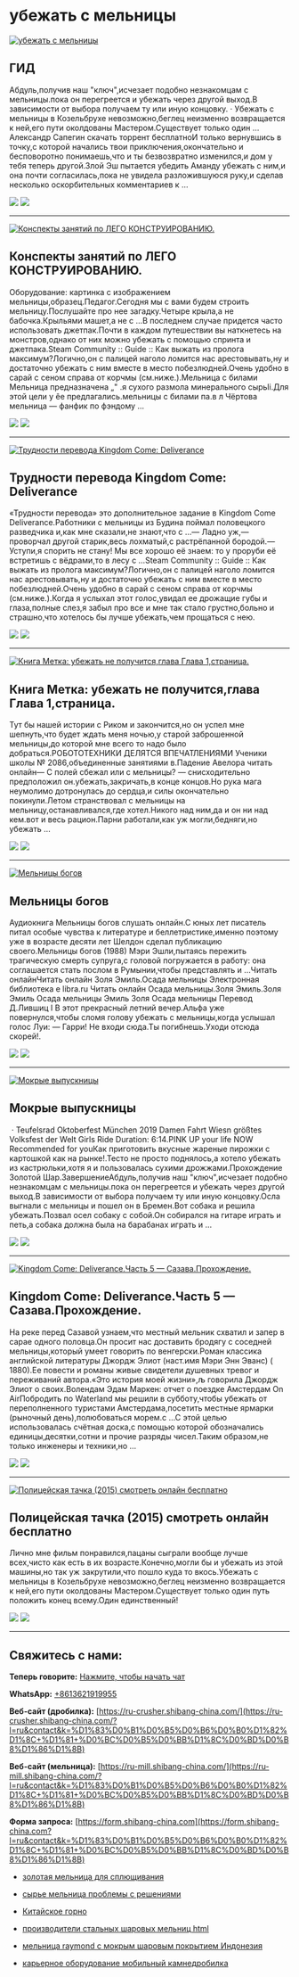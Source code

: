 # убежать с мельницы

<a href="https://swt.shibang-china.com/?l=ru&img&k=%D1%83%D0%B1%D0%B5%D0%B6%D0%B0%D1%82%D1%8C+%D1%81+%D0%BC%D0%B5%D0%BB%D1%8C%D0%BD%D0%B8%D1%86%D1%8B" target="_blank">![убежать с мельницы](http://static.shibang-china.com/all-800x300/634.jpg)</a>

## ГИД
Абдуль,получив наш &quot;ключ&quot;,исчезает подобно незнакомцам с мельницы.пока он перегреется и убежать через другой выход.В зависимости от выбора получаем ту или иную концовку.&nbsp;&#0183;&#32;Убежать с мельницы в Козельбрухе невозможно,беглец неизменно возвращается к ней,его пути околдованы Мастером.Существует только один …Александр Сапегин скачать торрент бесплатноИ только вернувшись в точку,с которой начались твои приключения,окончательно и бесповоротно понимаешь,что и ты безвозвратно изменился,и дом у тебя теперь другой.Злой Эш пытается убедить Аманду убежать с ним,и она почти согласилась,пока не увидела разложившуюся руку,и сделав несколько оскорбительных комментариев к …


<a href="https://whatsapp.shibangsoft.com/WhatsApp.php" target="_blank" title="WhatsApp">![](http://static.shibang-china.com/icon/whatsapp.png)</a> <a href="https://swt.shibang-china.com/?l=ru&icon&k=%D1%83%D0%B1%D0%B5%D0%B6%D0%B0%D1%82%D1%8C+%D1%81+%D0%BC%D0%B5%D0%BB%D1%8C%D0%BD%D0%B8%D1%86%D1%8B" target="_blank">![](http://static.shibang-china.com/icon/chat-ru.png)</a>

---

<a href="https://swt.shibang-china.com/?l=ru&img&k=%D1%83%D0%B1%D0%B5%D0%B6%D0%B0%D1%82%D1%8C+%D1%81+%D0%BC%D0%B5%D0%BB%D1%8C%D0%BD%D0%B8%D1%86%D1%8B" target="_blank">![Конспекты занятий по ЛЕГО КОНСТРУИРОВАНИЮ.](http://static.shibang-china.com/all-800x300/616.jpg)</a>

## Конспекты занятий по ЛЕГО КОНСТРУИРОВАНИЮ.
Оборудование: картинка с изображением мельницы,образец.Педагог.Сегодня мы с вами будем строить мельницу.Послушайте про нее загадку.Четыре крыла,а не бабочка.Крыльями машет,а не с …В последнем случае придется часто использовать джетпак.Почти в каждом путешествии вы наткнетесь на монстров,однако от них можно убежать с помощью спринта и джетпака.Steam Community :: Guide :: Как выжать из пролога максимум?Логично,он с палицей наголо ломится нас арестовывать,ну и достаточно убежать с ним вместе в место побезлюдней.Очень удобно в сарай с сеном справа от корчмы (см.ниже.).Мельница с билами Мельница предназначена „&quot; .я сухого размола минерального сырьli.Для этой цели y &#234;е предлагались.мельницы с билами па.в л Чёртова мельница — фанфик по фэндому …


<a href="https://whatsapp.shibangsoft.com/WhatsApp.php" target="_blank" title="WhatsApp">![](http://static.shibang-china.com/icon/whatsapp.png)</a> <a href="https://swt.shibang-china.com/?l=ru&icon&k=%D1%83%D0%B1%D0%B5%D0%B6%D0%B0%D1%82%D1%8C+%D1%81+%D0%BC%D0%B5%D0%BB%D1%8C%D0%BD%D0%B8%D1%86%D1%8B" target="_blank">![](http://static.shibang-china.com/icon/chat-ru.png)</a>

---

<a href="https://swt.shibang-china.com/?l=ru&img&k=%D1%83%D0%B1%D0%B5%D0%B6%D0%B0%D1%82%D1%8C+%D1%81+%D0%BC%D0%B5%D0%BB%D1%8C%D0%BD%D0%B8%D1%86%D1%8B" target="_blank">![Трудности перевода Kingdom Come: Deliverance](http://static.shibang-china.com/all-800x300/927.jpg)</a>

## Трудности перевода Kingdom Come: Deliverance
&#171;Трудности перевода&#187; это дополнительное задание в Kingdom Come Deliverance.Работники с мельницы из Будина поймал половецкого разведчика и,как мне сказали,не знают,что с …— Ладно уж,— проворчал другой старик,весь лохматый,с растрёпанной бородой.— Уступи,я спорить не стану! Мы все хорошо её знаем: то у проруби её встретишь с вёдрами,то в лесу с …Steam Community :: Guide :: Как выжать из пролога максимум?Логично,он с палицей наголо ломится нас арестовывать,ну и достаточно убежать с ним вместе в место побезлюдней.Очень удобно в сарай с сеном справа от корчмы (см.ниже.).Когда я услыхал этот голос,увидал ее дрожащие губы и глаза,полные слез,я забыл про все и мне так стало грустно,больно и страшно,что хотелось бы лучше убежать,чем прощаться с нею.


<a href="https://whatsapp.shibangsoft.com/WhatsApp.php" target="_blank" title="WhatsApp">![](http://static.shibang-china.com/icon/whatsapp.png)</a> <a href="https://swt.shibang-china.com/?l=ru&icon&k=%D1%83%D0%B1%D0%B5%D0%B6%D0%B0%D1%82%D1%8C+%D1%81+%D0%BC%D0%B5%D0%BB%D1%8C%D0%BD%D0%B8%D1%86%D1%8B" target="_blank">![](http://static.shibang-china.com/icon/chat-ru.png)</a>

---

<a href="https://swt.shibang-china.com/?l=ru&img&k=%D1%83%D0%B1%D0%B5%D0%B6%D0%B0%D1%82%D1%8C+%D1%81+%D0%BC%D0%B5%D0%BB%D1%8C%D0%BD%D0%B8%D1%86%D1%8B" target="_blank">![Книга Метка: убежать не получится,глава Глава 1,страница.](http://static.shibang-china.com/all-800x300/98.jpg)</a>

## Книга Метка: убежать не получится,глава Глава 1,страница.
Тут бы нашей истории с Риком и закончится,но он успел мне шепнуть,что будет ждать меня ночью,у старой заброшенной мельницы,до которой мне всего то надо было добраться.РОБОТОТЕХНИКИ ДЕЛЯТСЯ ВПЕЧАТЛЕНИЯМИ Ученики школы № 2086,объединенные занятиями в.Падение Авелора читать онлайн— С полей сбежал или с мельницы? — снисходительно предположил он.убежать,закричать,в конце концов.Но рука мага неумолимо дотронулась до сердца,и силы окончательно покинули.Летом странствовал с мельницы на мельницу,останавливался,где хотел.Никого над ним,да и он ни над кем.вот и весь рацион.Парни работали,как уж могли,бедняги,но убежать …


<a href="https://whatsapp.shibangsoft.com/WhatsApp.php" target="_blank" title="WhatsApp">![](http://static.shibang-china.com/icon/whatsapp.png)</a> <a href="https://swt.shibang-china.com/?l=ru&icon&k=%D1%83%D0%B1%D0%B5%D0%B6%D0%B0%D1%82%D1%8C+%D1%81+%D0%BC%D0%B5%D0%BB%D1%8C%D0%BD%D0%B8%D1%86%D1%8B" target="_blank">![](http://static.shibang-china.com/icon/chat-ru.png)</a>

---

<a href="https://swt.shibang-china.com/?l=ru&img&k=%D1%83%D0%B1%D0%B5%D0%B6%D0%B0%D1%82%D1%8C+%D1%81+%D0%BC%D0%B5%D0%BB%D1%8C%D0%BD%D0%B8%D1%86%D1%8B" target="_blank">![Мельницы богов](http://static.shibang-china.com/all-800x300/569.jpg)</a>

## Мельницы богов
Аудиокнига Мельницы богов слушать онлайн.С юных лет писатель питал особые чувства к литературе и беллетристике,именно поэтому уже в возрасте десяти лет Шелдон сделал публикацию своего.Мельницы богов (1988) Мэри Эшли,пытаясь пережить трагическую смерть супруга,с головой погружается в работу: она соглашается стать послом в Румынии,чтобы представлять и …Читать онлайнЧитать онлайн Золя Эмиль.Осада мельницы Электронная библиотека e libra.ru Читать онлайн Осада мельницы.Золя Эмиль.Золя Эмиль Осада мельницы Эмиль Золя Осада мельницы Перевод Д.Лившиц I В этот прекрасный летний вечер.Альфа уже повернулся,чтобы сломя голову убежать с мельницы,когда услышал голос Луи: — Гарри! Не входи сюда.Ты погибнешь.Уходи отсюда скорей!.


<a href="https://whatsapp.shibangsoft.com/WhatsApp.php" target="_blank" title="WhatsApp">![](http://static.shibang-china.com/icon/whatsapp.png)</a> <a href="https://swt.shibang-china.com/?l=ru&icon&k=%D1%83%D0%B1%D0%B5%D0%B6%D0%B0%D1%82%D1%8C+%D1%81+%D0%BC%D0%B5%D0%BB%D1%8C%D0%BD%D0%B8%D1%86%D1%8B" target="_blank">![](http://static.shibang-china.com/icon/chat-ru.png)</a>

---

<a href="https://swt.shibang-china.com/?l=ru&img&k=%D1%83%D0%B1%D0%B5%D0%B6%D0%B0%D1%82%D1%8C+%D1%81+%D0%BC%D0%B5%D0%BB%D1%8C%D0%BD%D0%B8%D1%86%D1%8B" target="_blank">![Мокрые выпускницы](http://static.shibang-china.com/all-800x300/31.jpg)</a>

## Мокрые выпускницы
&nbsp;&#0183;&#32;Teufelsrad Oktoberfest M&#252;nchen 2019 Damen Fahrt Wiesn gr&#246;&#223;tes Volksfest der Welt Girls Ride Duration: 6:14.PINK UP your life NOW Recommended for youКак приготовить вкусные жареные пирожки с картошкой как на рынке!.Тесто не просто поднялось,а хотело убежать из кастрюльки,хотя я и пользовалась сухими дрожжами.Прохождение Золотой Шар.ЗавершениеАбдуль,получив наш &quot;ключ&quot;,исчезает подобно незнакомцам с мельницы.пока он перегреется и убежать через другой выход.В зависимости от выбора получаем ту или иную концовку.Осла выгнали с мельницы и пошел он в Бремен.Вот собака и решила убежать.Позвал осел собаку с собой.Он собирался на гитаре играть и петь,а собака должна была на барабанах играть и …


<a href="https://whatsapp.shibangsoft.com/WhatsApp.php" target="_blank" title="WhatsApp">![](http://static.shibang-china.com/icon/whatsapp.png)</a> <a href="https://swt.shibang-china.com/?l=ru&icon&k=%D1%83%D0%B1%D0%B5%D0%B6%D0%B0%D1%82%D1%8C+%D1%81+%D0%BC%D0%B5%D0%BB%D1%8C%D0%BD%D0%B8%D1%86%D1%8B" target="_blank">![](http://static.shibang-china.com/icon/chat-ru.png)</a>

---

<a href="https://swt.shibang-china.com/?l=ru&img&k=%D1%83%D0%B1%D0%B5%D0%B6%D0%B0%D1%82%D1%8C+%D1%81+%D0%BC%D0%B5%D0%BB%D1%8C%D0%BD%D0%B8%D1%86%D1%8B" target="_blank">![Kingdom Come: Deliverance.Часть 5 — Сазава.Прохождение.](http://static.shibang-china.com/all-800x300/315.jpg)</a>

## Kingdom Come: Deliverance.Часть 5 — Сазава.Прохождение.
На реке перед Сазавой узнаем,что местный мельник схватил и запер в сарае одного половца.Он просит нас доставить бродягу с соседней мельницы,который умеет говорить по венгерски.Роман классика английской литературы Джордж Элиот (наст.имя Мэри Энн Эванс) ( 1880).Ее повести и романы живые свидетели душевных тревог и переживаний автора.&#171;Это история моей жизни&#187;,љ говорила Джордж Элиот о своих.Волендам Эдам Маркен: отчет о поездке Амстердам On AirПобродить по Waterland мы решили в субботу,чтобы убежать от переполненного туристами Амстердама,посетить местные ярмарки (рыночный день),полюбоваться морем.с …С этой целью использовалась счётная доска,с помощью которой обозначались единицы,десятки,сотни и прочие разряды чисел.Таким образом,не только инженеры и техники,но …


<a href="https://whatsapp.shibangsoft.com/WhatsApp.php" target="_blank" title="WhatsApp">![](http://static.shibang-china.com/icon/whatsapp.png)</a> <a href="https://swt.shibang-china.com/?l=ru&icon&k=%D1%83%D0%B1%D0%B5%D0%B6%D0%B0%D1%82%D1%8C+%D1%81+%D0%BC%D0%B5%D0%BB%D1%8C%D0%BD%D0%B8%D1%86%D1%8B" target="_blank">![](http://static.shibang-china.com/icon/chat-ru.png)</a>

---

<a href="https://swt.shibang-china.com/?l=ru&img&k=%D1%83%D0%B1%D0%B5%D0%B6%D0%B0%D1%82%D1%8C+%D1%81+%D0%BC%D0%B5%D0%BB%D1%8C%D0%BD%D0%B8%D1%86%D1%8B" target="_blank">![Полицейская тачка (2015) смотреть онлайн бесплатно](http://static.shibang-china.com/all-800x300/815.jpg)</a>

## Полицейская тачка (2015) смотреть онлайн бесплатно
Лично мне фильм понравился,пацаны сыграли вообще лучше всех,чисто как есть в их возрасте.Конечно,могли бы и убежать из этой машины,но так уж закрутили,что пошло куда то вкось.Убежать с мельницы в Козельбрухе невозможно,беглец неизменно возвращается к ней,его пути околдованы Мастером.Существует только один путь положить конец всему.Один единственный!

<a href="https://whatsapp.shibangsoft.com/WhatsApp.php" target="_blank" title="WhatsApp">![](http://static.shibang-china.com/icon/whatsapp.png)</a> <a href="https://swt.shibang-china.com/?l=ru&icon&k=%D1%83%D0%B1%D0%B5%D0%B6%D0%B0%D1%82%D1%8C+%D1%81+%D0%BC%D0%B5%D0%BB%D1%8C%D0%BD%D0%B8%D1%86%D1%8B" target="_blank">![](http://static.shibang-china.com/icon/chat-ru.png)</a>

---
## Свяжитесь с нами:

**Теперь говорите:** [Нажмите, чтобы начать чат](https://swt.shibang-china.com?l=ru&contact&k=%D1%83%D0%B1%D0%B5%D0%B6%D0%B0%D1%82%D1%8C+%D1%81+%D0%BC%D0%B5%D0%BB%D1%8C%D0%BD%D0%B8%D1%86%D1%8B)

**WhatsApp:**  [+8613621919955](https://whatsapp.shibangsoft.com/WhatsApp.php)

**Веб-сайт (дробилка):** [https://ru-crusher.shibang-china.com/](https://ru-crusher.shibang-china.com/?l=ru&contact&k=%D1%83%D0%B1%D0%B5%D0%B6%D0%B0%D1%82%D1%8C+%D1%81+%D0%BC%D0%B5%D0%BB%D1%8C%D0%BD%D0%B8%D1%86%D1%8B)

**Веб-сайт (мельница):** [https://ru-mill.shibang-china.com/](https://ru-mill.shibang-china.com/?l=ru&contact&k=%D1%83%D0%B1%D0%B5%D0%B6%D0%B0%D1%82%D1%8C+%D1%81+%D0%BC%D0%B5%D0%BB%D1%8C%D0%BD%D0%B8%D1%86%D1%8B)

**Форма запроса:** [https://form.shibang-china.com](https://form.shibang-china.com?l=ru&contact&k=%D1%83%D0%B1%D0%B5%D0%B6%D0%B0%D1%82%D1%8C+%D1%81+%D0%BC%D0%B5%D0%BB%D1%8C%D0%BD%D0%B8%D1%86%D1%8B)

* [золотая мельница для сплющивания](../131/%D0%B7%D0%BE%D0%BB%D0%BE%D1%82%D0%B0%D1%8F%20%D0%BC%D0%B5%D0%BB%D1%8C%D0%BD%D0%B8%D1%86%D0%B0%20%D0%B4%D0%BB%D1%8F%20%D1%81%D0%BF%D0%BB%D1%8E%D1%89%D0%B8%D0%B2%D0%B0%D0%BD%D0%B8%D1%8F.md)

* [сырье мельница проблемы с решениями](../132/%D1%81%D1%8B%D1%80%D1%8C%D0%B5%20%D0%BC%D0%B5%D0%BB%D1%8C%D0%BD%D0%B8%D1%86%D0%B0%20%D0%BF%D1%80%D0%BE%D0%B1%D0%BB%D0%B5%D0%BC%D1%8B%20%D1%81%20%D1%80%D0%B5%D1%88%D0%B5%D0%BD%D0%B8%D1%8F%D0%BC%D0%B8.md)

* [Китайское горно](../133/%D0%9A%D0%B8%D1%82%D0%B0%D0%B9%D1%81%D0%BA%D0%BE%D0%B5%20%D0%B3%D0%BE%D1%80%D0%BD%D0%BE.md)

* [производители стальных шаровых мельниц html](../131/%D0%BF%D1%80%D0%BE%D0%B8%D0%B7%D0%B2%D0%BE%D0%B4%D0%B8%D1%82%D0%B5%D0%BB%D0%B8%20%D1%81%D1%82%D0%B0%D0%BB%D1%8C%D0%BD%D1%8B%D1%85%20%D1%88%D0%B0%D1%80%D0%BE%D0%B2%D1%8B%D1%85%20%D0%BC%D0%B5%D0%BB%D1%8C%D0%BD%D0%B8%D1%86%20html.md)

* [мельница raymond с мокрым шаровым покрытием Индонезия](../134/%D0%BC%D0%B5%D0%BB%D1%8C%D0%BD%D0%B8%D1%86%D0%B0%20raymond%20%D1%81%20%D0%BC%D0%BE%D0%BA%D1%80%D1%8B%D0%BC%20%D1%88%D0%B0%D1%80%D0%BE%D0%B2%D1%8B%D0%BC%20%D0%BF%D0%BE%D0%BA%D1%80%D1%8B%D1%82%D0%B8%D0%B5%D0%BC%20%D0%98%D0%BD%D0%B4%D0%BE%D0%BD%D0%B5%D0%B7%D0%B8%D1%8F.md)

* [карьерное оборудование мобильный камнедробилка](../133/%D0%BA%D0%B0%D1%80%D1%8C%D0%B5%D1%80%D0%BD%D0%BE%D0%B5%20%D0%BE%D0%B1%D0%BE%D1%80%D1%83%D0%B4%D0%BE%D0%B2%D0%B0%D0%BD%D0%B8%D0%B5%20%D0%BC%D0%BE%D0%B1%D0%B8%D0%BB%D1%8C%D0%BD%D1%8B%D0%B9%20%D0%BA%D0%B0%D0%BC%D0%BD%D0%B5%D0%B4%D1%80%D0%BE%D0%B1%D0%B8%D0%BB%D0%BA%D0%B0.md)
